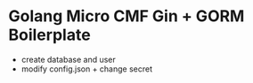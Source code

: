 Golang Micro CMF Gin + GORM Boilerplate
=======================================

* create database and user
* modify config.json + change secret

